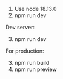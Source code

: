 1. Use node 18.13.0
2. npm run dev

Dev server:

3. npm run dev

For production:

3. npm run build
4. npm run preview